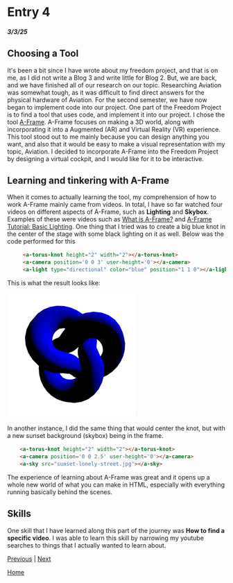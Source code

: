 # Entry 4
##### 3/3/25

## Choosing a Tool

It's been a bit since I have wrote about my freedom project, and that is on me, as I did not write a Blog 3 and write little for Blog 2. But, we are back, and we have finished all of our research on our topic. Researching Aviation was somewhat tough, as it was difficult to find direct answers for the physical hardware of Aviation. For the second semester, we have now began to implement code into our project. One part of the Freedom Project is to find a tool that uses code, and implement it into our project. I chose the tool [A-Frame](https://aframe.io/). A-Frame focuses on making a 3D world, along with incorporating it into a Augmented (AR) and Virtual Reality (VR) experience. This tool stood out to me mainly because you can design anything you want, and also that it would be easy to make a visual representation with my topic, Aviation. I decided to incorporate A-Frame into the Freedom Project by designing a virtual cockpit, and I would like for it to be interactive. 

## Learning and tinkering with A-Frame

When it comes to actually learning the tool, my comprehension of how to work A-Frame mainly came from videos. In total, I have so far watched four videos on different aspects of A-Frame, such as **Lighting** and **Skybox**. Examples of these were videos such as [What is A-Frame?](https://www.youtube.com/watch?v=ktjMCanKNLk) and [A-Frame Tutorial: Basic Lighting](https://www.youtube.com/watch?v=9soV6wZsg40). One thing that I tried was to create a big blue knot in the center of the stage with some black lighting on it as well. Below was the code performed for this
````html
     <a-torus-knot height="2" width="2"></a-torus-knot>
     <a-camera position='0 0 3' user-height='0'></a-camera>
     <a-light type="directional" color="blue" position="1 1 0"></a-light>
````
This is what the result looks like:
<br>
<br>
<img src="knot.png" alt="hello" width='300'>
<br>
<br>
In another instance, I did the same thing that would center the knot, but with a new sunset background (skybox) being in the frame.
````html
    <a-torus-knot height="2" width="2"></a-torus-knot>
    <a-camera position='0 0 2.5' user-height='0'></a-camera>
    <a-sky src="sunset-lonely-street.jpg"></a-sky>
````
The experience of learning about A-Frame was great and it opens up a whole new world of what you can make in HTML, especially with everything running basically behind the scenes. 

## Skills

One skill that I have learned along this part of the journey was **How to find a specific video**. I was able to learn this skill by narrowing my youtube searches to things that I actually wanted to learn about.

[Previous](entry03.md) | [Next](entry06.md)

[Home](../README.md)
